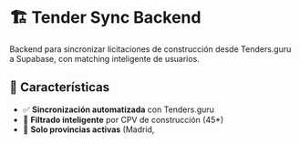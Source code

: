 # 🏗️ Tender Sync Backend

Backend para sincronizar licitaciones de construcción desde Tenders.guru a Supabase, con matching inteligente de usuarios.

## 🎯 Características

- ✅ **Sincronización automatizada** con Tenders.guru
- 🎯 **Filtrado inteligente** por CPV de construcción (45*)
- 📍 **Solo provincias activas** (Madrid,